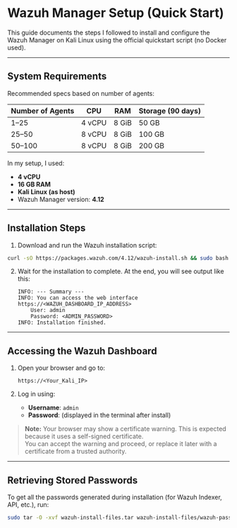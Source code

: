 # Wazuh Manager Setup (Quick Start)

This guide documents the steps I followed to install and configure the Wazuh Manager on Kali Linux using the official quickstart script (no Docker used).

---

## System Requirements

Recommended specs based on number of agents:

| Number of Agents | CPU       | RAM    | Storage (90 days) |
|------------------|-----------|--------|-------------------|
| 1–25             | 4 vCPU    | 8 GiB  | 50 GB             |
| 25–50            | 8 vCPU    | 8 GiB  | 100 GB            |
| 50–100           | 8 vCPU    | 8 GiB  | 200 GB            |

In my setup, I used:
- **4 vCPU**
- **16 GB RAM**
- **Kali Linux (as host)**
- Wazuh Manager version: **4.12**

---

##  Installation Steps

1. Download and run the Wazuh installation script:

```bash
curl -sO https://packages.wazuh.com/4.12/wazuh-install.sh && sudo bash ./wazuh-install.sh -a
```
2. Wait for the installation to complete. At the end, you will see output like this:

    ```
    INFO: --- Summary ---
    INFO: You can access the web interface https://<WAZUH_DASHBOARD_IP_ADDRESS>
        User: admin
        Password: <ADMIN_PASSWORD>
    INFO: Installation finished.
    ```

---

## Accessing the Wazuh Dashboard

1. Open your browser and go to:

    ```
    https://<Your_Kali_IP>
    ```

2. Log in using:
    - **Username**: `admin`
    - **Password**: (displayed in the terminal after install)

> **Note:** Your browser may show a certificate warning. This is expected because it uses a self-signed certificate.  
> You can accept the warning and proceed, or replace it later with a certificate from a trusted authority.

---

##  Retrieving Stored Passwords

To get all the passwords generated during installation (for Wazuh Indexer, API, etc.), run:

```bash
sudo tar -O -xvf wazuh-install-files.tar wazuh-install-files/wazuh-passwords.txt
